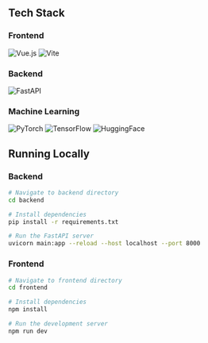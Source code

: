 ## Tech Stack

### Frontend
![Vue.js](https://img.shields.io/badge/Vue.js-35495E?logo=vue.js&logoColor=4FC08D&style=for-the-badge)
![Vite](https://img.shields.io/badge/Vite-646CFF?logo=vite&logoColor=white&style=for-the-badge)

### Backend
![FastAPI](https://img.shields.io/badge/FastAPI-005571?logo=fastapi&logoColor=white&style=for-the-badge)

### Machine Learning  
![PyTorch](https://img.shields.io/badge/PyTorch-EE4C2C?logo=pytorch&logoColor=white&style=for-the-badge)
![TensorFlow](https://img.shields.io/badge/TensorFlow-FF6F00?logo=tensorflow&logoColor=white&style=for-the-badge)
![HuggingFace](https://img.shields.io/badge/HuggingFace-FFD21F?logo=huggingface&logoColor=black&style=for-the-badge)

## Running Locally
### Backend 
```bash
# Navigate to backend directory
cd backend

# Install dependencies
pip install -r requirements.txt

# Run the FastAPI server
uvicorn main:app --reload --host localhost --port 8000 
```

### Frontend
```bash
# Navigate to frontend directory
cd frontend

# Install dependencies
npm install

# Run the development server
npm run dev
